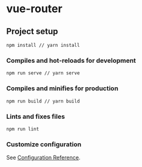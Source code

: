 # vue-router

## Project setup
```
npm install // yarn install
```

### Compiles and hot-reloads for development
```
npm run serve // yarn serve
```

### Compiles and minifies for production
```
npm run build // yarn build
```

### Lints and fixes files
```
npm run lint
```

### Customize configuration
See [Configuration Reference](https://cli.vuejs.org/config/).

